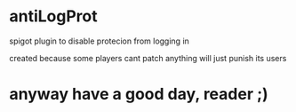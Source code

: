# antiLogProt
spigot plugin to disable protecion from logging in 

created because some players cant patch anything will just punish its users 

# anyway have a good day, reader ;)
